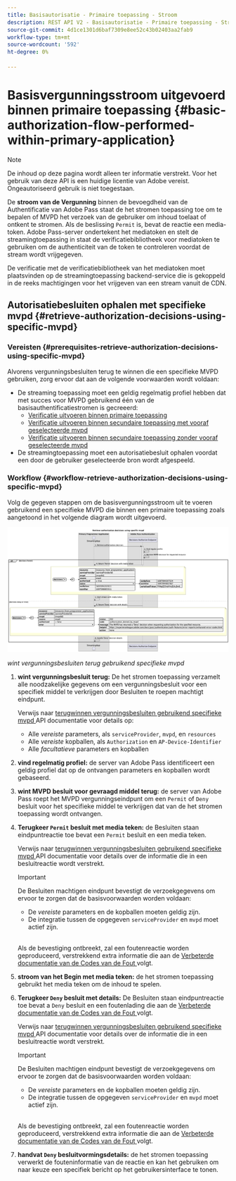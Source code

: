 ```yaml
---
title: Basisautorisatie - Primaire toepassing - Stroom
description: REST API V2 - Basisautorisatie - Primaire toepassing - Stroom
source-git-commit: 4d1ce1301d6baf7309e8ee52c43b02403aa2fab9
workflow-type: tm+mt
source-wordcount: '592'
ht-degree: 0%

---
```



# Basisvergunningsstroom uitgevoerd binnen primaire toepassing {#basic-authorization-flow-performed-within-primary-application}

>[!NOTE]
>
> De inhoud op deze pagina wordt alleen ter informatie verstrekt. Voor het gebruik van deze API is een huidige licentie van Adobe vereist. Ongeautoriseerd gebruik is niet toegestaan.

De **stroom van de Vergunning** binnen de bevoegdheid van de Authentificatie van Adobe Pass staat de het stromen toepassing toe om te bepalen of MVPD het verzoek van de gebruiker om inhoud toelaat of ontkent te stromen. Als de beslissing `Permit` is, bevat de reactie een media-token. Adobe Pass-server ondertekent het mediatoken en stelt de streamingtoepassing in staat de verificatiebibliotheek voor mediatoken te gebruiken om de authenticiteit van de token te controleren voordat de stream wordt vrijgegeven.

De verificatie met de verificatiebibliotheek van het mediatoken moet plaatsvinden op de streamingtoepassing backend-service die is gekoppeld in de reeks machtigingen voor het vrijgeven van een stream vanuit de CDN.

## Autorisatiebesluiten ophalen met specifieke mvpd {#retrieve-authorization-decisions-using-specific-mvpd}

### Vereisten {#prerequisites-retrieve-authorization-decisions-using-specific-mvpd}

Alvorens vergunningsbesluiten terug te winnen die een specifieke MVPD gebruiken, zorg ervoor dat aan de volgende voorwaarden wordt voldaan:

* De streaming toepassing moet een geldig regelmatig profiel hebben dat met succes voor MVPD gebruikend één van de basisauthentificatiestromen is gecreeerd:
   * [Verificatie uitvoeren binnen primaire toepassing](../basic-flows/rest-api-v2-basic-authentication-primary-application-flow.md)
   * [Verificatie uitvoeren binnen secundaire toepassing met vooraf geselecteerde mvpd](../basic-flows/rest-api-v2-basic-authentication-secondary-application-flow.md)
   * [Verificatie uitvoeren binnen secundaire toepassing zonder vooraf geselecteerde mvpd](../basic-flows/rest-api-v2-basic-authentication-secondary-application-flow.md)
* De streamingtoepassing moet een autorisatiebesluit ophalen voordat een door de gebruiker geselecteerde bron wordt afgespeeld.

### Workflow {#workflow-retrieve-authorization-decisions-using-specific-mvpd}

Volg de gegeven stappen om de basisvergunningsstroom uit te voeren gebruikend een specifieke MVPD die binnen een primaire toepassing zoals aangetoond in het volgende diagram wordt uitgevoerd.

![ wint vergunningsbesluiten terug gebruikend specifieke mvpd ](../../../assets/rest-api-v2/flows/basic-flows/rest-api-v2-retrieve-authorization-decisions-within-primary-application-using-specific-mvpd.png)

*wint vergunningsbesluiten terug gebruikend specifieke mvpd*

1. **wint vergunningsbesluit terug:** De het stromen toepassing verzamelt alle noodzakelijke gegevens om een vergunningsbesluit voor een specifiek middel te verkrijgen door Besluiten te roepen machtigt eindpunt.

   Verwijs naar [ terugwinnen vergunningsbesluiten gebruikend specifieke mvpd ](../../apis/decisions-apis/rest-api-v2-decisions-apis-retrieve-authorization-decisions-using-specific-mvpd.md) API documentatie voor details op:
   * Alle _vereiste_ parameters, als `serviceProvider`, `mvpd`, en `resources`
   * Alle _vereiste_ kopballen, als `Authorization` en `AP-Device-Identifier`
   * Alle _facultatieve_ parameters en kopballen

1. **vind regelmatig profiel:** de server van Adobe Pass identificeert een geldig profiel dat op de ontvangen parameters en kopballen wordt gebaseerd.

1. **wint MVPD besluit voor gevraagd middel terug:** de server van Adobe Pass roept het MVPD vergunningseindpunt om een `Permit` of `Deny` besluit voor het specifieke middel te verkrijgen dat van de het stromen toepassing wordt ontvangen.

1. **Terugkeer `Permit` besluit met media teken:** de Besluiten staan eindpuntreactie toe bevat een `Permit` besluit en een media teken.

   Verwijs naar [ terugwinnen vergunningsbesluiten gebruikend specifieke mvpd ](../../apis/decisions-apis/rest-api-v2-decisions-apis-retrieve-authorization-decisions-using-specific-mvpd.md) API documentatie voor details over de informatie die in een besluitreactie wordt verstrekt.

   >[!IMPORTANT]
   >
   > De Besluiten machtigen eindpunt bevestigt de verzoekgegevens om ervoor te zorgen dat de basisvoorwaarden worden voldaan:
   >
   > * De _vereiste_ parameters en de kopballen moeten geldig zijn.
   > * De integratie tussen de opgegeven `serviceProvider` en `mvpd` moet actief zijn.
   >
   > <br/>
   > 
   > Als de bevestiging ontbreekt, zal een foutenreactie worden geproduceerd, verstrekkend extra informatie die aan de [ Verbeterde documentatie van de Codes van de Fout ](../../../enhanced-error-codes.md) volgt.

1. **stroom van het Begin met media teken:** de het stromen toepassing gebruikt het media teken om de inhoud te spelen.

1. **Terugkeer `Deny` besluit met details:** De Besluiten staan eindpuntreactie toe bevat a `Deny` besluit en een foutenlading die aan de [ Verbeterde documentatie van de Codes van de Fout ](../../../enhanced-error-codes.md) volgt.

   Verwijs naar [ terugwinnen vergunningsbesluiten gebruikend specifieke mvpd ](../../apis/decisions-apis/rest-api-v2-decisions-apis-retrieve-authorization-decisions-using-specific-mvpd.md) API documentatie voor details over de informatie die in een besluitreactie wordt verstrekt.

   >[!IMPORTANT]
   >
   > De Besluiten machtigen eindpunt bevestigt de verzoekgegevens om ervoor te zorgen dat de basisvoorwaarden worden voldaan:
   >
   > * De _vereiste_ parameters en de kopballen moeten geldig zijn.
   > * De integratie tussen de opgegeven `serviceProvider` en `mvpd` moet actief zijn.
   >
   > <br/>
   > 
   > Als de bevestiging ontbreekt, zal een foutenreactie worden geproduceerd, verstrekkend extra informatie die aan de [ Verbeterde documentatie van de Codes van de Fout ](../../../enhanced-error-codes.md) volgt.

1. **handvat `Deny` besluitvormingsdetails:** de het stromen toepassing verwerkt de fouteninformatie van de reactie en kan het gebruiken om naar keuze een specifiek bericht op het gebruikersinterface te tonen.
